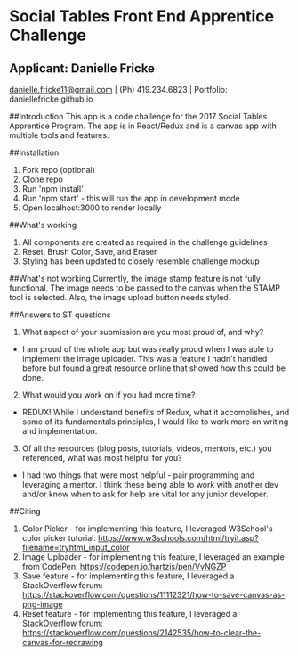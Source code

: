 # Social Tables Front End Apprentice Challenge
## Applicant: Danielle Fricke
danielle.fricke11@gmail.com | (Ph) 419.234.6823 | Portfolio: daniellefricke.github.io

##Introduction
This app is a code challenge for the 2017 Social Tables Apprentice Program. The app is in React/Redux and is a canvas app with multiple tools and features.

##Installation
1. Fork repo (optional)
2. Clone repo
3. Run 'npm install'
4. Run 'npm start' - this will run the app in development mode
5. Open localhost:3000 to render locally

##What's working
1. All components are created as required in the challenge guidelines
2. Reset, Brush Color, Save, and Eraser
3. Styling has been updated to closely resemble challenge mockup

##What's not working
Currently, the image stamp feature is not fully functional. The image needs to be passed to the canvas when the STAMP tool is selected. Also, the image upload button needs styled.

##Answers to ST questions
1. What aspect of your submission are you most proud of, and why?
  - I am proud of the whole app but was really proud when I was able to implement the image uploader. This was a feature I hadn't handled before but found a great resource online that showed how this could be done.
2. What would you work on if you had more time?  
  - REDUX! While I understand benefits of Redux, what it accomplishes, and some of its fundamentals principles, I would like to work more on writing and implementation.
3. Of all the resources (blog posts, tutorials, videos, mentors, etc.) you referenced, what was most helpful for you?
  - I had two things that were most helpful - pair programming and leveraging a mentor. I think these being able to work with another dev and/or know when to ask for help are vital for any junior developer.

##Citing
1. Color Picker - for implementing this feature, I leveraged W3School's color picker tutorial: https://www.w3schools.com/html/tryit.asp?filename=tryhtml_input_color
2. Image Uploader - for implementing this feature, I leveraged an example from CodePen: https://codepen.io/hartzis/pen/VvNGZP
3. Save feature - for implementing this feature, I leveraged a StackOverflow forum:
https://stackoverflow.com/questions/11112321/how-to-save-canvas-as-png-image
4. Reset feature - for implementing this feature, I leveraged a StackOverflow forum: https://stackoverflow.com/questions/2142535/how-to-clear-the-canvas-for-redrawing
